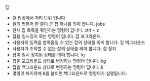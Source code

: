 잡
- 셸 입장에서 처리 단위 입니다.
- 셸의 명령어 한 줄이 곧 잡 하나를 의미 합니다.
jobs
- 현재 잡 목록을 확인하는 명령어 입니다.
ctrl + z
- 잡을 일시정지 하는 명령어 입니다.
잡 포그라운드
- 사용자의 입력을 받아들일 수 있는 잡의 상태를 의미 합니다.
잡 백그라운드
- 사용자가 조작할 수 없는 잡의 상태를 의미 합니다.
잡 정지
- 잡이 일시 정지된 상태를 의미 합니다.
fg
- 잡을 포그라운드 상태로 변경하는 명령어 입니다.
bg
- 잡을 백그라운드 상태로 변경하는 명령어 입니다.
&
- 명령어 마지막에 &를 붙이면 백그라운드로 명령어가 실행됩니다.

